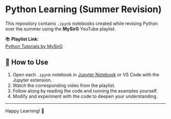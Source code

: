 # Python Learning (Summer Revision)

This repository contains `.ipynb` notebooks created while revising Python over the summer using the **MySirG** YouTube playlist.

📚 **Playlist Link**:  
[Python Tutorials by MySirG](https://www.youtube.com/playlist?list=PL7ersPsTyYt26II5XjrZiRkxW11BaejOl)

## 📌 How to Use

1. Open each `.ipynb` notebook in [Jupyter Notebook](https://jupyter.org/) or VS Code with the Jupyter extension.
2. Watch the corresponding video from the playlist.
3. Follow along by reading the code and running the examples yourself.
4. Modify and experiment with the code to deepen your understanding.

---

Happy Learning! 🚀

